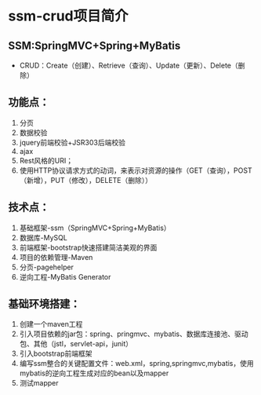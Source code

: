 # ssm-crud项目简介

## SSM:SpringMVC+Spring+MyBatis

 - CRUD：Create（创建）、Retrieve（查询）、Update（更新）、Delete（删除）

## 功能点：
1. 分页
2. 数据校验
3. jquery前端校验+JSR303后端校验
4. ajax
5. Rest风格的URI；
6. 使用HTTP协议请求方式的动词，来表示对资源的操作（GET（查询），POST（新增），PUT（修改），DELETE（删除））

## 技术点：
1. 基础框架-ssm（SpringMVC+Spring+MyBatis） 
2. 数据库-MySQL
3. 前端框架-bootstrap快速搭建简洁美观的界面
4. 项目的依赖管理-Maven
5. 分页-pagehelper
6. 逆向工程-MyBatis Generator

## 基础环境搭建：
1. 创建一个maven工程
2. 引入项目依赖的jar包：spring、pringmvc、mybatis、数据库连接池、驱动包、其他（jstl，servlet-api，junit） 
3. 引入bootstrap前端框架
4. 编写ssm整合的关键配置文件：web.xml，spring,springmvc,mybatis，使用mybatis的逆向工程生成对应的bean以及mapper
5. 测试mapper
